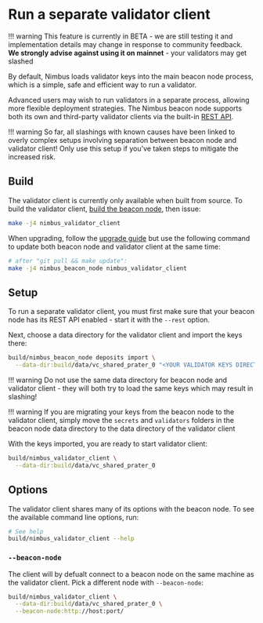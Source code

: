 # Run a separate validator client

!!! warning
    This feature is currently in BETA - we are still testing it and implementation details may change in response to community feedback. **We strongly advise against using it on mainnet** - your validators may get slashed

By default, Nimbus loads validator keys into the main beacon node process, which is a simple, safe and efficient way to run a validator.

Advanced users may wish to run validators in a separate process, allowing more flexible deployment strategies. The Nimbus beacon node supports both its own and third-party validator clients via the built-in [REST API](./rest-api.md).

!!! warning
    So far, all slashings with known causes have been linked to overly complex setups involving separation between beacon node and validator client! Only use this setup if you've taken steps to mitigate the increased risk.

## Build

The validator client is currently only available when built from source. To build the validator client, [build the beacon node](./build.md), then issue:

```sh
make -j4 nimbus_validator_client
```

When upgrading, follow the [upgrade guide](./keep-updated.md) but use the following command to update both beacon node and validator client at the same time:

```sh
# after "git pull && make update":
make -j4 nimbus_beacon_node nimbus_validator_client
```

## Setup

To run a separate validator client, you must first make sure that your beacon node has its REST API enabled - start it with the `--rest` option.

Next, choose a data directory for the validator client and import the keys there:

```sh
build/nimbus_beacon_node deposits import \
  --data-dir:build/data/vc_shared_prater_0 "<YOUR VALIDATOR KEYS DIRECTORY>"
```

!!! warning
    Do not use the same data directory for beacon node and validator client - they will both try to load the same keys which may result in slashing!

!!! warning
    If you are migrating your keys from the beacon node to the validator client, simply move the `secrets` and `validators` folders in the beacon node data directory to the data directory of the validator client

With the keys imported, you are ready to start validator client:

```sh
build/nimbus_validator_client \
  --data-dir:build/data/vc_shared_prater_0
```

## Options

The validator client shares many of its options with the beacon node. To see the available command line options, run:

```sh
# See help
build/nimbus_validator_client --help
```

### `--beacon-node`

The client will by defualt connect to a beacon node on the same machine as the validator client. Pick a different node with `--beacon-node`:

```sh
build/nimbus_validator_client \
  --data-dir:build/data/vc_shared_prater_0 \
  --beacon-node:http://host:port/
```
